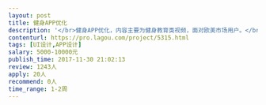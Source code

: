 ```yaml
---                
layout: post       
title: 健身APP优化           
description: '</br>健身APP优化，内容主要为健身教育类视频，面对欧美市场用户。</br></br>增加登录、传播功能，优化现有功能。</br>'     
contenturl: https://pro.lagou.com/project/5315.html      
tags: [UI设计,APP设计]            
salary: 5000-10000元          
publish_time: 2017-11-30 21:02:13         
review: 1243人                   
apply: 20人                   
recommend: 0人                   
time_range: 1-2周              
---                 
```

